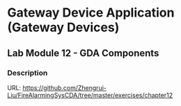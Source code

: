 # Gateway Device Application (Gateway Devices)

## Lab Module 12 - GDA Components

### Description

URL: https://github.com/Zhengrui-Liu/FireAlarmingSysCDA/tree/master/exercises/chapter12
